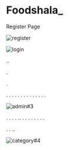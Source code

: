# Foodshala_



Register Page

![register](https://user-images.githubusercontent.com/32640041/91650473-aa879a00-ea9d-11ea-913e-6b7b20d653d3.gif)










![login](https://user-images.githubusercontent.com/32640041/91650519-54672680-ea9e-11ea-8ebf-83ef906256f3.gif)






..

.

.

.
.
.
.
.
.
.
.
.
.
.
.
.
.

![admin#3](https://user-images.githubusercontent.com/32640041/91650576-ec651000-ea9e-11ea-8044-b85946e0e382.gif)


.
.
.
.
..
.
.
.
.
.
.
.
.

.
.
..

![category#4](https://user-images.githubusercontent.com/32640041/91650637-a9f00300-ea9f-11ea-909e-a316d9e47ffb.gif)



